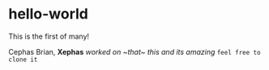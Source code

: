 # hello-world
This is the first of many!

Cephas Brian, **Xephas** *worked on ~that~ this and its amazing*
```feel free to clone it```
